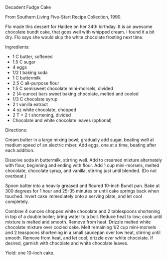 Decadent Fudge Cake

From Southern Living Five-Start Recipe Collection, 1990.

Flo made this dessert for Haidee on her 34th birthday.  It is an awesome chocolate bundt cake, that goes well with whipped cream.  I found it a bit dry.  Flo says she would skip the white chocolate frosting next time.

Ingredients:

- 1 C butter, softened
- 1.5 C sugar
- 4 eggs
- 1/2 t baking soda
- 1 C buttermilk
- 2.5 C all-purpose flour
- 1.5 C semisweet chocolate mini-morsels, divided
- 2 (4-ounce) bars sweet baking chocolate, melted and cooled
- 1/3 C chocolate syrup
- 2 t vanilla extract
- 4 oz white chocolate, chopped
- 2 T + 2 t shortening, divided
- Chocolate and white chocolate leaves (optional)

Directions:

Cream butter in a large mixing bowl;  gradually add sugar, beating well at medium speed of an electric mixer.  Add eggs, one at a time, beating after each addition.

Dissolve soda in buttermilk, stirring well.  Add to creamed mixture alternately with flour, beginning and ending with flour.  Add 1 cup mini-morsels, melted chocolate, chocolate syrup, and vanilla, stirring just until blended.  (Do not overbeat.)

Spoon batter into a heavily greased and floured 10-inch Bundt pan.  Bake at 300 degrees for 1 hour and 25-35 minutes or until cake springs back when touched.  Invert cake immediately onto a serving plate, and let cool completely.

Combine 4 ounces chopped white chocolate and 2 tablespoons shortening in top of a double boiler; bring water to a boil.  Reduce heat to low; cook until mixture is melted and smooth.  Remove from heat.  Drizzle melted white chocolate mixture over cooled cake.  Melt remaining 1/2 cup mini-morsels and 2 teaspoons shortening in a small saucepan over low heat, stirring until smooth.  Remove from heat, and let cool; drizzle over white chocolate.  If desired, garnish with chocolate and white chocolate leaves.  

Yield: one 10-inch cake.
